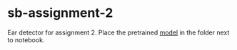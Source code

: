 # sb-assignment-2
Ear detector for assignment 2.
Place the pretrained [model](https://drive.google.com/file/d/1-0PeYitoHlIXOzmaHdVbb2I4wwJH-kmz/view?usp=sharing) in the folder next to notebook.
